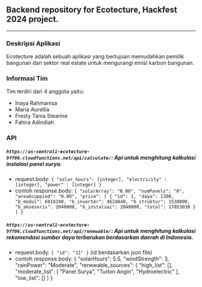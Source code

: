 ## Backend repository for Ecotecture, Hackfest 2024 project.

--- 

### Deskripsi Aplikasi
Ecotecture adalah sebuah aplikasi yang bertujuan memudahkan pemilik bangunan dan sektor real estate untuk mengurangi emisi karbon bangunan.

### Informasi Tim
Tim terdiri dari 4 anggota yaitu:
- Inaya Rahmanisa
- Maria Aurellia
- Fresty Tania Stearine
- Fahira Adindiah 

### API
##### `https://us-central1-ecotecture-9ff06.cloudfunctions.net/api/calculate/`: Api untuk menghitung kalkulasi instalasi panel surya.
- request.body:
  `{
    "solar_hours": [integer],
    "electricity" : [integer],
    "power" : [integer]
}`
- contoh response.body:
`{
    "solarArray": "0.00",
    "numPanels": "0",
    "areaOcuppied": "0.00",
    "price": [
        {
            "id": 1,
            "daya": 1300,
            "b_modul": 6818190,
            "b_inverter": 4624840,
            "b_struktur": 1530000,
            "b_aksesoris": 2040000,
            "b_instalsai": 2040000,
            "total": 17053030
        }
    ]
}`
##### `https://us-central1-ecotecture-9ff06.cloudfunctions.net/api/renewable/`: Api untuk menghitung kalkulasi rekomendasi sumber daya terbarukan berdasarkan daerah di Indonesia.
- request.body:
  `{
    "id": "11"
  }`
  (id berdasarkan json file)
- contoh response.body:
  {
    "solarHours": 5.5,
    "windStrength": 3,
    "rainPower": "Moderate",
    "renewable_sources": {
        "high_list": [],
        "moderate_list": [
            "Panel Surya",
            "Turbin Angin",
            "Hydroelectric"
        ],
        "low_list": []
    }
}

